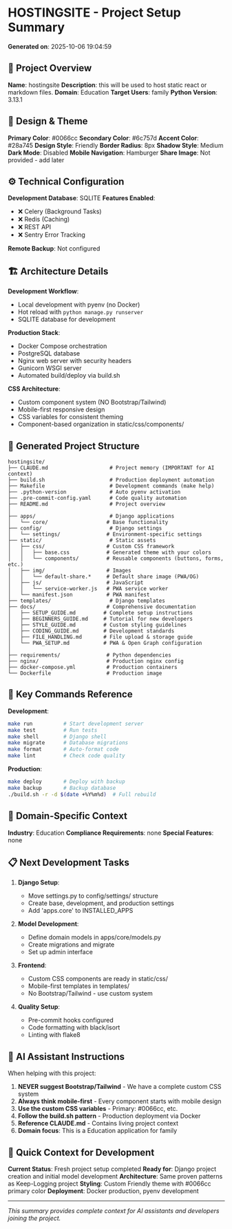 # HOSTINGSITE - Project Setup Summary

**Generated on**: 2025-10-06 19:04:59

## 🎯 Project Overview

**Name**: hostingsite
**Description**: this will be used to host static react or markdown files.
**Domain**: Education
**Target Users**: family
**Python Version**: 3.13.1

## 🎨 Design & Theme

**Primary Color**: #0066cc
**Secondary Color**: #6c757d
**Accent Color**: #28a745
**Design Style**: Friendly
**Border Radius**: 8px
**Shadow Style**: Medium
**Dark Mode**: Disabled
**Mobile Navigation**: Hamburger
**Share Image**: Not provided - add later

## ⚙️ Technical Configuration

**Development Database**: SQLITE
**Features Enabled**:
- ❌ Celery (Background Tasks)
- ❌ Redis (Caching)
- ❌ REST API
- ❌ Sentry Error Tracking

**Remote Backup**: Not configured


## 🏗️ Architecture Details

**Development Workflow**:
- Local development with pyenv (no Docker)
- Hot reload with `python manage.py runserver`
- SQLITE database for development

**Production Stack**:
- Docker Compose orchestration
- PostgreSQL database
- Nginx web server with security headers
- Gunicorn WSGI server
- Automated build/deploy via build.sh

**CSS Architecture**:
- Custom component system (NO Bootstrap/Tailwind)
- Mobile-first responsive design
- CSS variables for consistent theming
- Component-based organization in static/css/components/

## 📁 Generated Project Structure

```
hostingsite/
├── CLAUDE.md                    # Project memory (IMPORTANT for AI context)
├── build.sh                     # Production deployment automation
├── Makefile                     # Development commands (make help)
├── .python-version              # Auto pyenv activation
├── .pre-commit-config.yaml      # Code quality automation
├── README.md                    # Project overview
│
├── apps/                        # Django applications
│   └── core/                   # Base functionality
├── config/                      # Django settings
│   └── settings/               # Environment-specific settings
├── static/                      # Static assets
│   ├── css/                    # Custom CSS framework
│   │   ├── base.css            # Generated theme with your colors
│   │   └── components/         # Reusable components (buttons, forms, etc.)
│   ├── img/                    # Images
│   │   └── default-share.*     # Default share image (PWA/OG)
│   ├── js/                     # JavaScript
│   │   └── service-worker.js   # PWA service worker
│   └── manifest.json           # PWA manifest
├── templates/                   # Django templates
├── docs/                       # Comprehensive documentation
│   ├── SETUP_GUIDE.md         # Complete setup instructions
│   ├── BEGINNERS_GUIDE.md     # Tutorial for new developers
│   ├── STYLE_GUIDE.md         # Custom styling guidelines
│   ├── CODING_GUIDE.md        # Development standards
│   ├── FILE_HANDLING.md       # File upload & storage guide
│   └── PWA_SETUP.md           # PWA & Open Graph configuration
│
├── requirements/               # Python dependencies
├── nginx/                      # Production nginx config
├── docker-compose.yml          # Production containers
└── Dockerfile                  # Production image
```

## 🚀 Key Commands Reference

**Development**:
```bash
make run          # Start development server
make test         # Run tests
make shell        # Django shell
make migrate      # Database migrations
make format       # Auto-format code
make lint         # Check code quality
```

**Production**:
```bash
make deploy       # Deploy with backup
make backup       # Backup database
./build.sh -r -d $(date +%Y%m%d)  # Full rebuild
```

## 🎯 Domain-Specific Context

**Industry**: Education
**Compliance Requirements**: none
**Special Features**: none

## 📋 Next Development Tasks

1. **Django Setup**:
   - Move settings.py to config/settings/ structure
   - Create base, development, and production settings
   - Add 'apps.core' to INSTALLED_APPS

2. **Model Development**:
   - Define domain models in apps/core/models.py
   - Create migrations and migrate
   - Set up admin interface

3. **Frontend**:
   - Custom CSS components are ready in static/css/
   - Mobile-first templates in templates/
   - No Bootstrap/Tailwind - use custom system

4. **Quality Setup**:
   - Pre-commit hooks configured
   - Code formatting with black/isort
   - Linting with flake8

## 🤖 AI Assistant Instructions

When helping with this project:

1. **NEVER suggest Bootstrap/Tailwind** - We have a complete custom CSS system
2. **Always think mobile-first** - Every component starts with mobile design
3. **Use the custom CSS variables** - Primary: #0066cc, etc.
4. **Follow the build.sh pattern** - Production deployment via Docker
5. **Reference CLAUDE.md** - Contains living project context
6. **Domain focus**: This is a Education application for family

## 🔧 Quick Context for Development

**Current Status**: Fresh project setup completed
**Ready for**: Django project creation and initial model development
**Architecture**: Same proven patterns as Keep-Logging project
**Styling**: Custom Friendly theme with #0066cc primary color
**Deployment**: Docker production, pyenv development

---

*This summary provides complete context for AI assistants and developers joining the project.*
